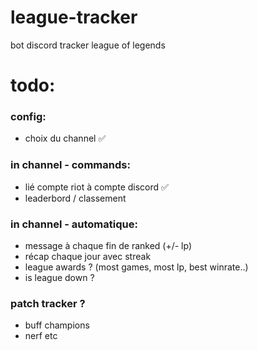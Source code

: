 # league-tracker
bot discord tracker league of legends


# todo:

### config:
- choix du channel ✅

### in channel - commands:
- lié compte riot à compte discord ✅
- leaderbord / classement

### in channel - automatique:
- message à chaque fin de ranked (+/- lp)
- récap chaque jour avec streak
- league awards ? (most games, most lp, best winrate..)
- is league down ?

### patch tracker ?
- buff champions
- nerf etc
  
